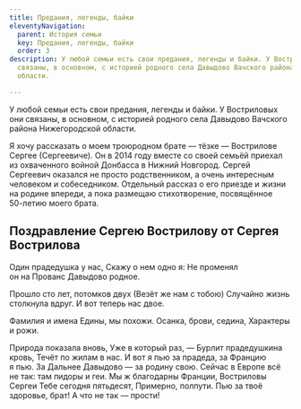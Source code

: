```yaml
---
title: Предания, легенды, байки
eleventyNavigation:
  parent: История семьи
  key: Предания, легенды, байки
  order: 3
description: У любой семьи есть свои предания, легенды и байки. У Востриловых они
  связаны, в основном, с историей родного села Давыдово Вачского района Нижегородской
  области.

---
```

У&nbsp;любой семьи есть свои предания, легенды и&nbsp;байки. У&nbsp;Востриловых они связаны, в&nbsp;основном, с&nbsp;историей родного села Давыдово Вачского района Нижегородской области.

Я&nbsp;хочу рассказать о&nbsp;моем троюродном брате&nbsp;&mdash; тёзке&nbsp;&mdash; Вострилове Сергее (Сергеевиче). Он&nbsp;в 2014&nbsp;году вместе со&nbsp;своей семьёй приехал из&nbsp;охваченного войной Донбасса в&nbsp;Нижний Новгород. Сергей Сергеевич оказался не&nbsp;просто родственником, а&nbsp;очень интересным человеком и&nbsp;собеседником. Отдельный рассказ о&nbsp;его приезде и&nbsp;жизни на&nbsp;родине впереди, а&nbsp;пока размещаю стихотворение, посвящённое <nobr>50-летию</nobr> моего брата.

## Поздравление Сергею Вострилову от&nbsp;Сергея Вострилова

Один прадедушка у&nbsp;нас,
Скажу о&nbsp;нем одно я:
Не&nbsp;променял он&nbsp;на&nbsp;Прованс
Давыдово родное.

Прошло сто лет, потомков двух
(Везёт&nbsp;же нам с&nbsp;тобою)
Случайно жизнь столкнула вдруг.
И&nbsp;вот теперь нас двое.

Фамилия и&nbsp;имена
Едины, мы&nbsp;похожи.
Осанка, брови, седина,
Характеры и&nbsp;рожи.

Природа показала вновь,
Уже в&nbsp;который раз,&nbsp;&mdash;
Бурлит прадедушкина кровь,
Течёт по&nbsp;жилам в&nbsp;нас.
И&nbsp;вот я&nbsp;пью за&nbsp;прадеда, за&nbsp;Францию я&nbsp;пью.
За&nbsp;Дальнее Давыдово&nbsp;&mdash; за&nbsp;родину свою.
Сейчас в&nbsp;Европе всё не&nbsp;так: там пидоры и&nbsp;геи.
Мы&nbsp;ж благодарны Франции, Востриловы Сергеи
Тебе сегодня пятьдесят,
Примерно, полпути.
Пью за&nbsp;твоё здоровье, брат!
А&nbsp;что не&nbsp;так&nbsp;&mdash; прости!